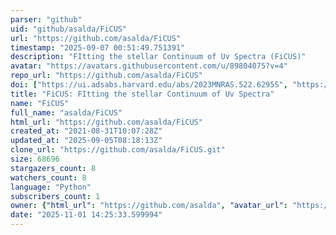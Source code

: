 ```yaml
---
parser: "github"
uid: "github/asalda/FiCUS"
url: "https://github.com/asalda/FiCUS"
timestamp: "2025-09-07 00:51:49.751391"
description: "FItting the stellar Continuum of Uv Spectra (FiCUS)"
avatar: "https://avatars.githubusercontent.com/u/89804075?v=4"
repo_url: "https://github.com/asalda/FiCUS"
doi: ["https://ui.adsabs.harvard.edu/abs/2023MNRAS.522.6295S", "https://ui.adsabs.harvard.edu/abs/2025ascl.soft08019S/abstract"]
title: "FiCUS: FItting the stellar Continuum of Uv Spectra"
name: "FiCUS"
full_name: "asalda/FiCUS"
html_url: "https://github.com/asalda/FiCUS"
created_at: "2021-08-31T10:07:28Z"
updated_at: "2025-09-05T08:18:13Z"
clone_url: "https://github.com/asalda/FiCUS.git"
size: 68696
stargazers_count: 8
watchers_count: 8
language: "Python"
subscribers_count: 1
owner: {"html_url": "https://github.com/asalda", "avatar_url": "https://avatars.githubusercontent.com/u/89804075?v=4", "login": "asalda", "type": "User"}
date: "2025-11-01 14:25:33.599994"
---
```

